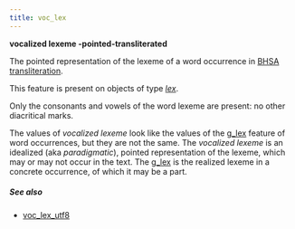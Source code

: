 ```yaml
---
title: voc_lex
---
```


**vocalized lexeme -pointed-transliterated**

The pointed representation of the lexeme of a word occurrence in 
[BHSA transliteration]({{site.shebanqw}}/BHSA-Transcription).

This feature is present on objects of type [*lex*](otype).

Only the consonants and vowels of the word lexeme are present: no other diacritical marks.

The values of *vocalized lexeme* look like the values of the [g_lex](g_lex) feature
of word occurrences, but they are not the same.
The *vocalized lexeme* is an idealized (aka *paradigmatic*), pointed representation of the lexeme,
which may or may not occur in the text.
The [g_lex](g_lex) is the realized lexeme in a concrete occurrence, of which it may be a part.

##### See also

* [voc_lex_utf8](voc_lex_utf8)
